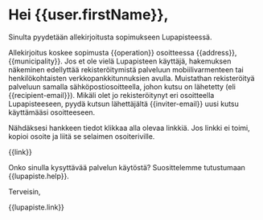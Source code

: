 # Hei {{user.firstName}},

Sinulta pyydet&auml;&auml;n allekirjoitusta sopimukseen Lupapisteess&auml;.

Allekirjoitus koskee sopimusta {{operation}} osoitteessa {{address}}, {{municipality}}. Jos et ole viel&auml; Lupapisteen k&auml;ytt&auml;j&auml;, hakemuksen n&auml;keminen edellytt&auml;&auml; rekister&ouml;itymist&auml; palveluun mobiilivarmenteen tai henkil&ouml;kohtaisten verkkopankkitunnuksien avulla. Muistathan rekister&ouml;ity&auml; palveluun samalla s&auml;hk&ouml;postiosoitteella, johon kutsu on l&auml;hetetty (eli {{recipient-email}}). Mik&auml;li olet jo rekister&ouml;itynyt eri osoitteella Lupapisteeseen, pyyd&auml; kutsun l&auml;hett&auml;j&auml;lt&auml; {{inviter-email}} uusi kutsu k&auml;ytt&auml;m&auml;&auml;si osoitteeseen.

N&auml;hd&auml;ksesi hankkeen tiedot klikkaa alla olevaa linkki&auml;. Jos linkki ei toimi, kopioi osoite ja liit&auml; se selaimen osoiteriville.

{{link}}

Onko sinulla kysytt&auml;v&auml;&auml; palvelun k&auml;yt&ouml;st&auml;? Suosittelemme tutustumaan {{lupapiste.help}}.

Terveisin,

{{lupapiste.link}}
